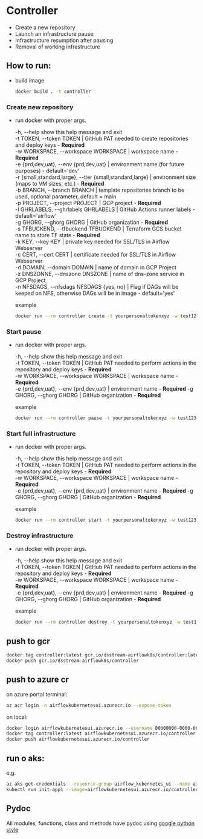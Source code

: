 # Controller

- Create a new repository
- Launch an infrastructure pause
- Infrastructure resumption after pausing
- Removal of working infrastructure

## How to run:
- build image
  ```sh
  docker build . -t controller
  ```
### Create new repository
- run docker with proper args.

  -h, --help            show this help message and exit  
  -t TOKEN, --token TOKEN | GitHub PAT needed to create repositories and deploy keys - <b>Required</b>  
  -w WORKSPACE, --workspace WORKSPACE | workspace name - <b>Required</b>  
  -e {prd,dev,uat}, --env {prd,dev,uat} | environment name (for future purposes) - default='dev'  
  -r {small,standard,large}, --tier {small,standard,large} | environment size (maps to VM sizes, etc.) - <b>Required</b>  
  -b BRANCH, --branch BRANCH | template repositories branch to be used, optional parameter, default = main  
  -p PROJECT, --project PROJECT | GCP project - <b>Required</b>  
  -l GHRLABELS, --ghrlabels GHRLABELS | GitHub Actions runner labels - default='airflow'  
  -g GHORG, --ghorg GHORG | GitHub organization - <b>Required</b>  
  -s TFBUCKEND, --tfbuckend TFBUCKEND | Terraform GCS bucket name to store TF state - <b>Required</b>  
  -k KEY, --key KEY | private key needed for SSL/TLS in Airflow Webserver  
  -c CERT, --cert CERT | certificate needed for SSL/TLS in Airflow Webserver  
  -d DOMAIN, --domain DOMAIN | name of domain in GCP Project  
  -z DNSZONNE, --dnszone DNSZONE | name of dns-zone service in GCP Project  
  -n NFSDAGS, --nfsdags NFSDAGS {yes, no} | Flag if DAGs will be keeped on NFS, otherwise DAGs will be in image - default='yes'  

  example
  ```sh
  docker run --rm controller create -t yourpersonaltokenxyz -w test123 -r small -e dev -p gcp-ds-stream -l gcp,airee -k key -c cert -s test-mm-terra -g ds-stream
  ```
### Start pause
- run docker with proper args.

  -h, --help            show this help message and exit  
  -t TOKEN, --token TOKEN | GitHub PAT needed to perform actions in the repository and deploy keys - <b>Required</b>  
  -w WORKSPACE, --workspace WORKSPACE | workspace name - <b>Required</b>  
  -e {prd,dev,uat}, --env {prd,dev,uat} | environment name - <b>Required</b>
  -g GHORG, --ghorg GHORG | GitHub organization - <b>Required</b>    

  example
  ```sh
  docker run --rm controller pause -t yourpersonaltokenxyz -w test123 -e dev -g ds-stream
  ```
### Start full infrastructure
- run docker with proper args.

  -h, --help            show this help message and exit  
  -t TOKEN, --token TOKEN | GitHub PAT needed to perform actions in the repository and deploy keys - <b>Required</b>  
  -w WORKSPACE, --workspace WORKSPACE | workspace name - <b>Required</b>  
  -e {prd,dev,uat}, --env {prd,dev,uat} | environment name - <b>Required</b>
  -g GHORG, --ghorg GHORG | GitHub organization - <b>Required</b>    

  example
  ```sh
  docker run --rm controller start -t yourpersonaltokenxyz -w test123 -e dev -g ds-stream
  ```
### Destroy infrastructure
- run docker with proper args.

  -h, --help            show this help message and exit  
  -t TOKEN, --token TOKEN | GitHub PAT needed to perform actions in the repository and deploy keys - <b>Required</b>  
  -w WORKSPACE, --workspace WORKSPACE | workspace name - <b>Required</b>  
  -e {prd,dev,uat}, --env {prd,dev,uat} | environment name - <b>Required</b>
  -g GHORG, --ghorg GHORG | GitHub organization - <b>Required</b>    

  example
  ```sh
  docker run --rm controller destroy -t yourpersonaltokenxyz -w test123 -e dev -g ds-stream
  ```
## push to gcr

```sh
docker tag controller:latest gcr.io/dsstream-airflowk8s/controller:latest
docker push gcr.io/dsstream-airflowk8s/controller
```

## push to azure cr

on azure portal terminal:
```sh
az acr login -n airflowkubernetesui.azurecr.io --expose-token
```
on local:
```sh
docker login airflowkubernetesui.azurecr.io --username 00000000-0000-0000-0000-000000000000 --password __generated_token__
docker tag controller:latest airflowkubernetesui.azurecr.io/controller:latest
docker push airflowkubernetesui.azurecr.io/controller
```

## run o aks:
e.g.
```sh
az aks get-credentials --resource-group airflow_kubernetes_ui --name airflow_kubernetes_ui_test
kubectl run init-app1 --image=airflowkubernetesui.azurecr.io/controller:latest --restart=Never -i --rm -- -t GH_token -w test13 -r small
```

## Pydoc

All modules, functions, class and methods have pydoc using [google python style](https://github.com/google/styleguide/blob/gh-pages/pyguide.md#38-comments-and-docstrings)
